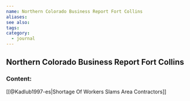 ```yaml
---
name: Northern Colorado Business Report Fort Collins
aliases:
see also:
tags:
category:
  - journal
---
```


## Northern Colorado Business Report Fort Collins

### Content:
[[@Kadlub1997-es|Shortage Of Workers Slams Area Contractors]]